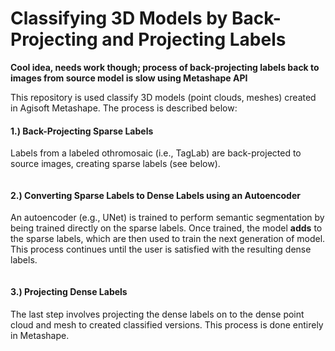# Classifying 3D Models by Back-Projecting and Projecting Labels

**Cool idea, needs work though; process of back-projecting labels back to images from source model
is slow using Metashape API**

This repository is used classify 3D models (point clouds, meshes) 
created in Agisoft Metashape. The process is described below:

#### 1.) Back-Projecting Sparse Labels 

Labels from a labeled othromosaic (i.e., TagLab) are back-projected to source images, creating 
sparse labels (see below).  

<p align="center">
  <img src="./Figures/back_projection.gif" alt="">
</p>

#### 2.) Converting Sparse Labels to Dense Labels using an Autoencoder

An autoencoder (e.g., UNet) is trained to perform semantic segmentation by being trained 
directly on the sparse labels. Once trained, the model **adds** to the sparse labels, which are 
then used to train the next generation of model. This process continues until the user is 
satisfied with the resulting dense labels.

<p align="center">
  <img src="./Figures/autoencoder.gif" alt="">
</p>

#### 3.) Projecting Dense Labels

The last step involves projecting the dense labels on to the dense point cloud and mesh to 
created classified versions. This process is done entirely in Metashape.

<p align="center">
  <img src="./Figures/mesh_rotation.gif" alt="">
</p>